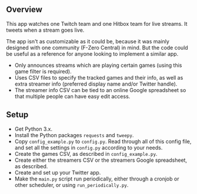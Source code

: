 ## Overview

This app watches one Twitch team and one Hitbox team for live streams. It tweets when a stream goes live.

The app isn't as customizable as it could be, because it was mainly designed with one community (F-Zero Central) in mind. But the code could be useful as a reference for anyone looking to implement a similar app.

* Only announces streams which are playing certain games (using this game filter is required).
* Uses CSV files to specify the tracked games and their info, as well as extra streamer info (preferred display name and/or Twitter handle).
* The streamer info CSV can be tied to an online Google spreadsheet so that multiple people can have easy edit access.

## Setup

* Get Python 3.x.
* Install the Python packages `requests` and `tweepy`.
* Copy `config_example.py` to `config.py`. Read through all of this config file, and set all the settings in `config.py` according to your needs.
* Create the games CSV, as described in `config_example.py`.
* Create either the streamers CSV or the streamers Google spreadsheet, as described.
* Create and set up your Twitter app.
* Make the `main.py` script run periodically, either through a cronjob or other scheduler, or using `run_periodically.py`.
